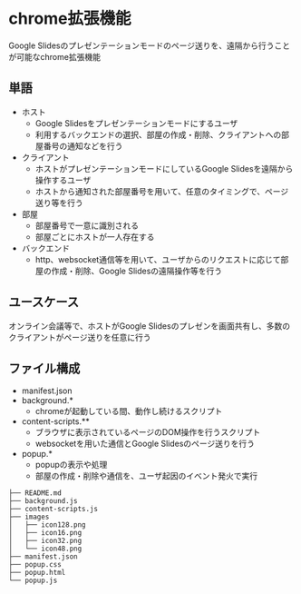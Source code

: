 # chrome拡張機能

Google Slidesのプレゼンテーションモードのページ送りを、遠隔から行うことが可能なchrome拡張機能


## 単語

* ホスト
    * Google Slidesをプレゼンテーションモードにするユーザ
    * 利用するバックエンドの選択、部屋の作成・削除、クライアントへの部屋番号の通知などを行う
* クライアント
    * ホストがプレゼンテーションモードにしているGoogle Slidesを遠隔から操作するユーザ
    * ホストから通知された部屋番号を用いて、任意のタイミングで、ページ送り等を行う
* 部屋
    * 部屋番号で一意に識別される
    * 部屋ごとにホストが一人存在する
* バックエンド
    * http、websocket通信等を用いて、ユーザからのリクエストに応じて部屋の作成・削除、Google Slidesの遠隔操作等を行う

## ユースケース

オンライン会議等で、ホストがGoogle Slidesのプレゼンを画面共有し、多数のクライアントがページ送りを任意に行う

## ファイル構成

* manifest.json
* background.*
    * chromeが起動している間、動作し続けるスクリプト
* content-scripts.**
    * ブラウザに表示されているページのDOM操作を行うスクリプト
    * websocketを用いた通信とGoogle Slidesのページ送りを行う
* popup.*
    * popupの表示や処理
    * 部屋の作成・削除や通信を、ユーザ起因のイベント発火で実行


```
├── README.md
├── background.js
├── content-scripts.js
├── images
│   ├── icon128.png
│   ├── icon16.png
│   ├── icon32.png
│   └── icon48.png
├── manifest.json
├── popup.css
├── popup.html
└── popup.js
```

